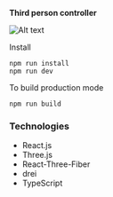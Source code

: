 **Third person controller**

![Alt text](readme/1612085613317.gif?raw=true  "Cover")

Install

    npm run install
    npm run dev

To build production mode

    npm run build

### Technologies

- React.js
- Three.js
- React-Three-Fiber
- drei
- TypeScript
